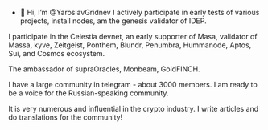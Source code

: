 - 👋 Hi, I’m @YaroslavGridnev
I actively participate in early tests of various projects, install nodes, am the genesis validator of IDEP. 

I participate in the Celestia devnet, an early supporter of Masa, validator of Massa, kyve, Zeitgeist, Ponthem, Blundr, Penumbra, Hummanode, Aptos, Sui, and Cosmos ecosystem.


The ambassador of supraOracles, Monbeam, GoldFINCH. 

I have a large community in telegram - about 3000 members. 
I am ready to be a voice for the Russian-speaking community. 

It is very numerous and influential in the crypto industry. 
I write articles and do translations for the community! 


<!---
YaroslavGridnev/YaroslavGridnev is a ✨ special ✨ repository because its `README.md` (this file) appears on your GitHub profile.
You can click the Preview link to take a look at your changes.
--->
